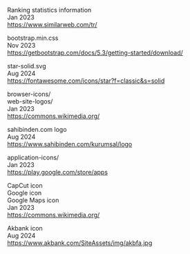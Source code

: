 Ranking statistics information
<br>Jan 2023
<br><https://www.similarweb.com/tr/>

bootstrap.min.css
<br>Nov 2023
<br><https://getbootstrap.com/docs/5.3/getting-started/download/>

star-solid.svg
<br>Aug 2024
<br><https://fontawesome.com/icons/star?f=classic&s=solid>

browser-icons/
<br>web-site-logos/
<br>Jan 2023
<br><https://commons.wikimedia.org/>

sahibinden.com logo
<br>Aug 2024
<br><https://www.sahibinden.com/kurumsal/logo>

application-icons/
<br>Jan 2023
<br><https://play.google.com/store/apps>

CapCut icon
<br>Google icon
<br>Google Maps icon
<br>Jan 2023
<br><https://commons.wikimedia.org/>

Akbank icon
<br>Aug 2024
<br><https://www.akbank.com/SiteAssets/img/akbfa.jpg>
